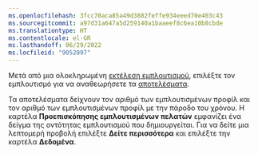 ```yaml
---
ms.openlocfilehash: 3fcc70aca85a49d3882feffe934eeed70e403c43
ms.sourcegitcommit: a97d31a647a5d259140a1baaeef8c6ea10b8cbde
ms.translationtype: HT
ms.contentlocale: el-GR
ms.lasthandoff: 06/29/2022
ms.locfileid: "9052097"
---
```

Μετά από μια ολοκληρωμένη [εκτέλεση εμπλουτισμού](../enrichment-hub.md#run-or-refresh-enrichments), επιλέξτε τον εμπλουτισμό για να αναθεωρήσετε τα [αποτελέσματα](../enrichment-hub.md#view-enrichment-results). 

Τα αποτελέσματα δείχνουν τον αριθμό των εμπλουτισμένων προφίλ και τον αριθμό των εμπλουτισμένων προφίλ με την πάροδο του χρόνου. Η καρτέλα **Προεπισκόπησης εμπλουτισμένων πελατών** εμφανίζει ένα δείγμα της οντότητας εμπλουτισμού που δημιουργείται. Για να δείτε μια λεπτομερή προβολή επιλέξτε **Δείτε περισσότερα** και επιλέξτε την καρτέλα **Δεδομένα**.
